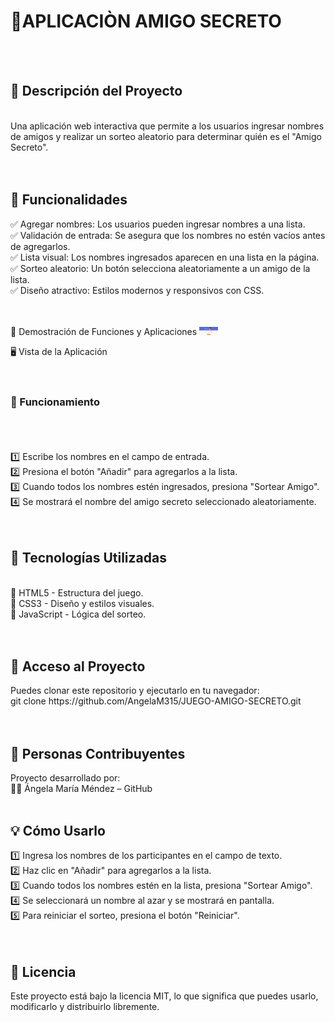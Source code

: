 <h1>🎁APLICACIÒN AMIGO SECRETO</h1><br><br>

<h2>📝 Descripción del Proyecto</h2><br>
Una aplicación web interactiva que permite a los usuarios ingresar nombres de amigos y realizar un sorteo aleatorio para determinar quién es el "Amigo Secreto".<br><br><br>

<h2>🚀 Funcionalidades</h2>

✅ Agregar nombres: Los usuarios pueden ingresar nombres a una lista.<br>
✅ Validación de entrada: Se asegura que los nombres no estén vacíos antes de agregarlos.<br>
✅ Lista visual: Los nombres ingresados aparecen en una lista en la página.<br>
✅ Sorteo aleatorio: Un botón selecciona aleatoriamente a un amigo de la lista.<br>
✅ Diseño atractivo: Estilos modernos y responsivos con CSS.<br><br><br>

🎥 Demostración de Funciones y Aplicaciones
<img src="img/Captura-de-pantalla.png" alt="Captura de Pantalla" width="30">

🖥️ Vista de la Aplicación<br><br><br>

<h3>🔄 Funcionamiento</h3><br><br><br>
1️⃣ Escribe los nombres en el campo de entrada.<br>
2️⃣ Presiona el botón "Añadir" para agregarlos a la lista.<br>
3️⃣ Cuando todos los nombres estén ingresados, presiona "Sortear Amigo".<br>
4️⃣ Se mostrará el nombre del amigo secreto seleccionado aleatoriamente.<br><br><br>

<h2>🔧 Tecnologías Utilizadas</h2><br>
🔹 HTML5 - Estructura del juego.<br>
🔹 CSS3 - Diseño y estilos visuales.<br>
🔹 JavaScript - Lógica del sorteo.<br><br><br>

<h2>📂 Acceso al Proyecto</h2>
Puedes clonar este repositorio y ejecutarlo en tu navegador:<br>
git clone https://github.com/AngelaM315/JUEGO-AMIGO-SECRETO.git<br><br><br>

<h2>👥 Personas Contribuyentes</h2>
Proyecto desarrollado por:<br>
👩‍💻 Ángela María Méndez – GitHub<br><br>

<h2>💡 Cómo Usarlo</h2>
1️⃣ Ingresa los nombres de los participantes en el campo de texto.<br>
2️⃣ Haz clic en "Añadir" para agregarlos a la lista.<br>
3️⃣ Cuando todos los nombres estén en la lista, presiona "Sortear Amigo".<br>
4️⃣ Se seleccionará un nombre al azar y se mostrará en pantalla.<br>
5️⃣ Para reiniciar el sorteo, presiona el botón "Reiniciar".<br><br><br>

<h2>📖 Licencia</h2>
Este proyecto está bajo la licencia MIT, lo que significa que puedes usarlo, modificarlo y distribuirlo libremente.

